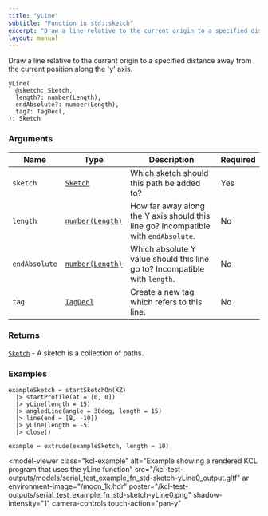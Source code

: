 ```yaml
---
title: "yLine"
subtitle: "Function in std::sketch"
excerpt: "Draw a line relative to the current origin to a specified distance away from the current position along the 'y' axis."
layout: manual
---
```


Draw a line relative to the current origin to a specified distance away from the current position along the 'y' axis.

```kcl
yLine(
  @sketch: Sketch,
  length?: number(Length),
  endAbsolute?: number(Length),
  tag?: TagDecl,
): Sketch
```



### Arguments

| Name | Type | Description | Required |
|----------|------|-------------|----------|
| `sketch` | [`Sketch`](/docs/kcl-std/types/std-types-Sketch) | Which sketch should this path be added to? | Yes |
| `length` | [`number(Length)`](/docs/kcl-std/types/std-types-number) | How far away along the Y axis should this line go? Incompatible with `endAbsolute`. | No |
| `endAbsolute` | [`number(Length)`](/docs/kcl-std/types/std-types-number) | Which absolute Y value should this line go to? Incompatible with `length`. | No |
| `tag` | [`TagDecl`](/docs/kcl-std/types/std-types-TagDecl) | Create a new tag which refers to this line. | No |

### Returns

[`Sketch`](/docs/kcl-std/types/std-types-Sketch) - A sketch is a collection of paths.


### Examples

```kcl
exampleSketch = startSketchOn(XZ)
  |> startProfile(at = [0, 0])
  |> yLine(length = 15)
  |> angledLine(angle = 30deg, length = 15)
  |> line(end = [8, -10])
  |> yLine(length = -5)
  |> close()

example = extrude(exampleSketch, length = 10)

```


<model-viewer
  class="kcl-example"
  alt="Example showing a rendered KCL program that uses the yLine function"
  src="/kcl-test-outputs/models/serial_test_example_fn_std-sketch-yLine0_output.gltf"
  ar
  environment-image="/moon_1k.hdr"
  poster="/kcl-test-outputs/serial_test_example_fn_std-sketch-yLine0.png"
  shadow-intensity="1"
  camera-controls
  touch-action="pan-y"
>
</model-viewer>


